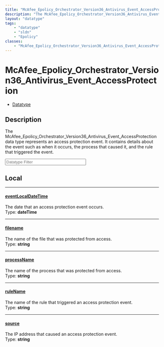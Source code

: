 ```yaml
---
title: "McAfee_Epolicy_Orchestrator_Version36_Antivirus_Event_AccessProtection"
description: "The McAfee_Epolicy_Orchestrator_Version36_Antivirus_Event_AccessProtection data type represents an access protection eve... "
layout: "datatype"
tags:
    - "datatype"
    - "sldn"
    - "Epolicy"
classes:
    - "McAfee_Epolicy_Orchestrator_Version36_Antivirus_Event_AccessProtection"
---
```


# McAfee_Epolicy_Orchestrator_Version36_Antivirus_Event_AccessProtection
<div id='service-datatype'>
    <ul id='sldn-reference-tabs'>
        <li id='datatype'> <a href='/reference/datatypes/McAfee_Epolicy_Orchestrator_Version36_Antivirus_Event_AccessProtection' >Datatype</a></li>
    </ul>
</div>

## Description 


The McAfee_Epolicy_Orchestrator_Version36_Antivirus_Event_AccessProtection data type represents an access protection event. It contains details about the event such as when it occurs, the process that caused it, and the rule that triggered the event. 





<!-- Filer BEGIN -->
<div class="view-filters">
        <div class="clearfix">
            <div class="search-input-box">
                <input placeholder="Datatype Filter" onkeyup="titleSearch(inputId='prop-input', divId='properties', elementClass='prop-row')" 
                    type="text" id="prop-input" value="" size="30" maxlength="128" class="form-text">
            </div>
        </div>
</div>
<!-- Filer END -->

<div id="properties" class="content">
<div id="localProperties" class="prop-content" >

## Local
<div class="prop-row">

-----
[eventLocalDateTime]: #eventlocaldatetime
#### [eventLocalDateTime]
The date that an access protection event occurs.  
<span class="type-label">Type: </span>**dateTime**  



</div>
<div class="prop-row">

-----
[filename]: #filename
#### [filename]
The name of the file that was protected from access.  
<span class="type-label">Type: </span>**string**  



</div>
<div class="prop-row">

-----
[processName]: #processname
#### [processName]
The name of the process that was protected from access.  
<span class="type-label">Type: </span>**string**  



</div>
<div class="prop-row">

-----
[ruleName]: #rulename
#### [ruleName]
The name of the rule that triggered an access protection event.  
<span class="type-label">Type: </span>**string**  



</div>
<div class="prop-row">

-----
[source]: #source
#### [source]
The IP address that caused an access protection event.  
<span class="type-label">Type: </span>**string**  



</div>
</div>
<!-- LOCAL PROPERTY END -->

</div>


